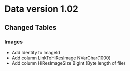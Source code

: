 # Data version 1.02
## Changed Tables
### Images
- Add Identity to ImageId
- Add column LinkToHiResImage NVarChar(1000)
- Add column HiResImageSize BigInt (Byte length of file)
